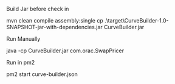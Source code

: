 Build Jar before check in

mvn clean compile assembly:single
cp .\target\CurveBuilder-1.0-SNAPSHOT-jar-with-dependencies.jar CurveBuilder.jar

Run Manually

java -cp CurveBuilder.jar com.orac.SwapPricer

Run in pm2

pm2 start curve-builder.json